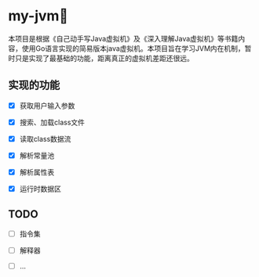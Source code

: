 # my-jvm🧀
本项目是根据《自己动手写Java虚拟机》及《深入理解Java虚拟机》等书籍内容，使用Go语言实现的简易版本java虚拟机。本项目旨在学习JVM内在机制，暂时只是实现了最基础的功能，距离真正的虚拟机差距还很远。



## 实现的功能

- [x] 获取用户输入参数
- [x] 搜索、加载class文件
- [x] 读取class数据流
- [x] 解析常量池
- [x] 解析属性表
- [x] 运行时数据区



## TODO

- [ ] 指令集

- [ ] 解释器

- [ ] ...